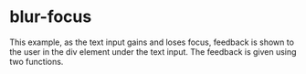 # blur-focus
This example, as the text input gains and loses focus, feedback is shown to the user in the div element under the text input. The feedback is given using two functions. 
